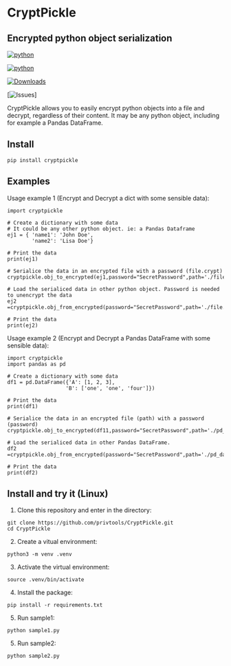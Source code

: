 # CryptPickle
## Encrypted python object serialization

[![python](https://img.shields.io/pypi/pyversions/cryptpickle)](https://www.python.org/downloads/)

[![python](https://img.shields.io/github/license/privtools/CryptPickle)](https://github.com/privtools/CryptPickle/blob/main/LICENSE.txt)

[![Downloads](https://static.pepy.tech/personalized-badge/cryptpickle?period=total&units=international_system&left_color=grey&right_color=blue&left_text=Downloads)](https://pepy.tech/project/cryptpickle)

[![Issues](https://img.shields.io/github/issues/privtools/CryptPickle)]

CryptPickle allows you to easily encrypt python objects into a file and decrypt, regardless of their content. It may be any python object, including for example a Pandas DataFrame.
## Install
```
pip install cryptpickle
```

## Examples

Usage example 1 (Encrypt and Decrypt a dict with some sensible data):
```
import cryptpickle

# Create a dictionary with some data
# It could be any other python object. ie: a Pandas Dataframe 
ej1 = { 'name1': 'John Doe',
        'name2': 'Lisa Doe'}

# Print the data
print(ej1)

# Serialice the data in an encrypted file with a password (file.crypt)
cryptpickle.obj_to_encrypted(ej1,password="SecretPassword",path='./file.crypt')

# Load the serialiced data in other python object. Password is needed to unencrypt the data
ej2 =cryptpickle.obj_from_encrypted(password="SecretPassword",path='./file.crypt')

# Print the data
print(ej2)
```

Usage example 2 (Encrypt and Decrypt a Pandas DataFrame with some sensible data):
```
import cryptpickle
import pandas as pd

# Create a dictionary with some data
df1 = pd.DataFrame({'A': [1, 2, 3],
                   'B': ['one', 'one', 'four']})

# Print the data
print(df1)

# Serialice the data in an encrypted file (path) with a password (password)
cryptpickle.obj_to_encrypted(df11,password="SecretPassword",path='./pd_data.crypt')

# Load the serialiced data in other Pandas DataFrame.
df2 =cryptpickle.obj_from_encrypted(password="SecretPassword",path='./pd_data.crypt')

# Print the data
print(df2)
```


## Install and try it (Linux)

1. Clone this repository and enter in the directory:
```
git clone https://github.com/privtools/CryptPickle.git
cd CryptPickle
```

2. Create a vitual environment:
```
python3 -m venv .venv
```

3. Activate the virtual environment:
```
source .venv/bin/activate
```

4. Install the package:
```
pip install -r requirements.txt
```

5. Run sample1:
```
python sample1.py
```

5. Run sample2:
```
python sample2.py
```